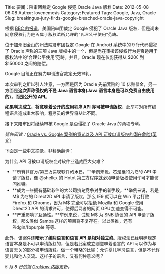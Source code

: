 Title: 要闻：陪审团裁定 Google 侵犯 Oracle Java 版权
Date: 2012-05-08 06:08
Author: lovenemesis
Category: Featured
Tags: Google, Java, Oracle
Slug: breakingus-jury-finds-google-breached-oracle-java-copyright

根据 [BBC
的报道](http://www.bbc.co.uk/news/business-17985085)，美国陪审团裁定
Google 侵犯了 Oracle Java
版权，但是尚未同意侵权行为是否属于版权法所允许的“合理公平使用”范畴。

位于加州旧金山的州法院陪审团裁定 Google 在 Android 系统中的 9
行代码侵犯了 Oracle 声称的三项 Java
版权中的一个，但是尚在审核该侵权行为是否适用于版权法中的“合理公平使用”范畴。并且，Oracle
现在仅能获得从 $200 到 $150000 之间的赔偿。

Google 目前正在努力申请法官裁定无效审判。

本次审判之所以引人注意，一方面是因为 Oracle 先前索赔的 10
亿赔偿金，另一方面是**这次声称侵权的不是 Java 语言本身(Java
语言本身是可以免费自由使用的)，而是公开的 API**。

**如果判决成立，将意味着公开的应用程序 API
亦可被申请版权**，此举将对所有编程语言造成重大影响，程序员的世界将从此不同。

接下来陪审团将继续审核 Google 是否侵犯了 Oracle Java 的两项专利。

*延伸阅读：*[Oracle vs. Google 案例的意义以及 API
可被申请版权的潜在危险(英文)](https://www.eff.org/deeplinks/2012/05/oracle-v-google-and-dangerous-implications-treating-apis-copyrightable)

下面是一些中文摘录，非精确翻译：

为什么 API 可被申请版权会对软件业造成巨大灾难？

-   **所有非官方/第三方实现软件的末日。**举例来说，若是推特为它的 API
    申请了版权，像 @shellex 的 Hotot
    第三方程序就必须申请版权使用许可才能访问推特。
-   **成为一些拥有基础软件的大公司挤兑竞争对手的新手段。**举例来说，若是
    M$ 为它的 Direct2D API 申请了版权，那么 IE9 就可以在 Win 平台打败
    Firefox 和 Chrome，因为 M$ 完全可以拒绝 Mozilla 和 Google 使用
    DIrect2D API 的请求许可，使得后两者的网页 GPU 加速变得不可能。
-   **严重影响了互通性。**举例来说，试想 M$ 为 SMB 协议的 API
    申请了版权，那么类似 Samba 这样的项目将不复存在。以此类推，还有
    Pidgin/libpurple 等等。

此外，该案件还**暗示了编程语言和语言 API
是相对独立的**。版权法已经明确规定语言本身是不可以申请版权的，但是若此案成立则意味着语言的
API
可以作为与语言无关的部分被申请版权。做一个粗略的比喻：允许婴儿学习语言，但是不允许婴儿和他人交流。这样子的语言，又有何种意义呢？

*5 月 8 日依据 [Groklaw
内容](http://www.groklaw.net/article.php?story=20120507122749740)更新。*
